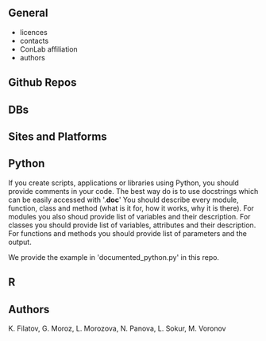 ## General 

* licences
* contacts
* ConLab affiliation
* authors

## Github Repos

## DBs

## Sites and Platforms

## Python

If you create scripts, applications or libraries using Python, you should provide comments in your code.
The best way do is to use docstrings which can be easily accessed with '<name>.__doc__'
You should describe every module, function, class and method (what is it for, how it works, why it is there).
For modules you also shoud provide list of variables and their description.
For classes you should provide list of variables, attributes and their description.
For functions and methods you should provide list of parameters and the output.

We provide the example in 'documented_python.py' in this repo.

## R

## Authors

K. Filatov, G. Moroz, L. Morozova, N. Panova, L. Sokur, M. Voronov
